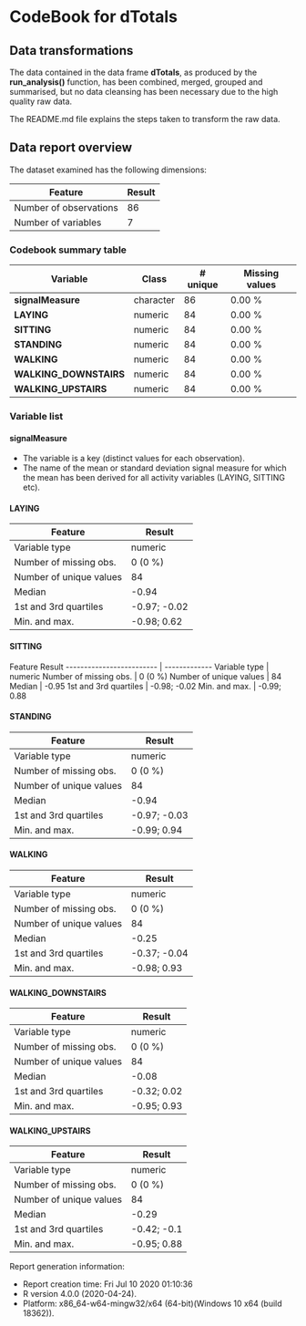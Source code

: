 # CodeBook for dTotals

## Data transformations

The data contained in the data frame **dTotals**, as produced by the **run_analysis()** function, has been combined, merged, grouped and summarised, but no data cleansing has been necessary due to the high quality raw data.

The README.md file explains the steps taken to transform the raw data.

## Data report overview
The dataset examined has the following dimensions:


Feature                 |  Result
----------------------- | -------
Number of observations  |      86
Number of variables     |       7


### Codebook summary table


Variable                   | Class     | # unique | Missing values
-------------------------- | --------- | -------- | --------------
**signalMeasure**          | character |       86 |         0.00 %
**LAYING**                 | numeric   |       84 |         0.00 %
**SITTING**                | numeric   |       84 |         0.00 %
**STANDING**               | numeric   |       84 |         0.00 %
**WALKING**                | numeric   |       84 |         0.00 %
**WALKING\_DOWNSTAIRS**    | numeric   |       84 |         0.00 %
**WALKING\_UPSTAIRS**      | numeric   |       84 |         0.00 %


### Variable list

#### signalMeasure

* The variable is a key (distinct values for each observation).
* The name of the mean or standard deviation signal measure for which the mean has been derived for all activity variables (LAYING, SITTING etc).

#### LAYING

Feature                   |        Result
------------------------- | -------------
Variable type             |       numeric
Number of missing obs.    |       0 (0 %)
Number of unique values   |            84
Median                    |         -0.94
1st and 3rd quartiles     |  -0.97; -0.02
Min. and max.             |   -0.98; 0.62

#### SITTING

Feature                            Result
------------------------- | -------------
Variable type             |       numeric
Number of missing obs.    |       0 (0 %)
Number of unique values   |            84
Median                    |         -0.95
1st and 3rd quartiles     |  -0.98; -0.02
Min. and max.             |   -0.99; 0.88

#### STANDING

Feature                   |        Result
------------------------- | -------------
Variable type             |       numeric
Number of missing obs.    |       0 (0 %)
Number of unique values   |            84
Median                    |         -0.94
1st and 3rd quartiles     |  -0.97; -0.03
Min. and max.             |   -0.99; 0.94

#### WALKING

Feature                   |        Result
------------------------- | -------------
Variable type             |       numeric
Number of missing obs.    |       0 (0 %)
Number of unique values   |            84
Median                    |         -0.25
1st and 3rd quartiles     |  -0.37; -0.04
Min. and max.             |   -0.98; 0.93

#### WALKING\_DOWNSTAIRS

Feature                   |        Result
------------------------- | -------------
Variable type             |       numeric
Number of missing obs.    |       0 (0 %)
Number of unique values   |            84
Median                    |         -0.08
1st and 3rd quartiles     |   -0.32; 0.02
Min. and max.             |   -0.95; 0.93

#### WALKING\_UPSTAIRS

Feature                   |        Result
------------------------- | -------------
Variable type             |       numeric
Number of missing obs.    |       0 (0 %)
Number of unique values   |            84
Median                    |         -0.29
1st and 3rd quartiles     |   -0.42; -0.1
Min. and max.             |   -0.95; 0.88


Report generation information:

* Report creation time: Fri Jul 10 2020 01:10:36
* R version 4.0.0 (2020-04-24).
* Platform: x86_64-w64-mingw32/x64 (64-bit)(Windows 10 x64 (build 18362)).